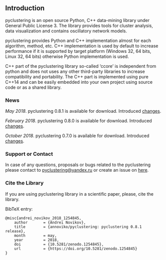 ## Introduction

pyclustering is an open source Python, C++ data-mining library under General Public License 3. The library provides tools for cluster analysis, data visualization and contains oscillatory network models.

pyclustering provides Python and C++ implementation almost for each algorithm, method, etc. C++ implementation is used by default to increase performance if it is supported by target platform (Windows 32, 64 bits, Linux 32, 64 bits) otherwise Python implementation is used.

C++ part of the pyclustering library so-called ‘ccore’ is independent from python and does not uses any other third-party libraries to increase compatibility and portability. The C++ part is implemented using pure C++14 and can be easily embedded into your own project using source code or as a shared library.

### News

*May 2018*. pyclustering 0.8.1 is available for download. Introduced [changes](https://github.com/annoviko/pyclustering/releases/tag/0.8.1).

*February 2018*. pyclustering 0.8.0 is available for download. Introduced [changes](https://github.com/annoviko/pyclustering/releases/tag/0.8.0).

*October 2018*. pyclustering 0.7.0 is available for download. Introduced [changes](https://github.com/annoviko/pyclustering/releases/tag/0.7.0).

### Support or Contact

In case of any questions, proposals or bugs related to the pyclustering please contact to pyclustering@yandex.ru or create an issue on [here](https://github.com/annoviko/pyclustering/issues/new).

### Cite the Library

If you are using pyclustering library in a scientific paper, please, cite the library.

BibTeX entry:
```
@misc{andrei_novikov_2018_1254845,
    author       = {Andrei Novikov},
    title        = {annoviko/pyclustering: pyclustering 0.8.1 release},
    month        = may,
    year         = 2018,
    doi          = {10.5281/zenodo.1254845},
    url          = {https://doi.org/10.5281/zenodo.1254845}
}
```
